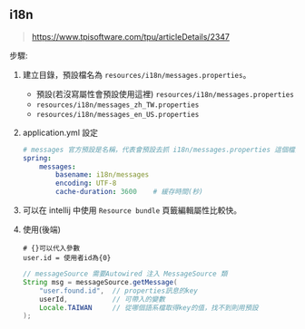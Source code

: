 ## i18n
> https://www.tpisoftware.com/tpu/articleDetails/2347

步驟: 
1. 建立目錄，預設檔名為 `resources/i18n/messages.properties`。
    * 預設(若沒寫屬性會預設使用這裡) `resources/i18n/messages.properties`
    * `resources/i18n/messages_zh_TW.properties`
    * `resources/i18n/messages_en_US.properties`

2. application.yml 設定

    ```yml
    # messages 官方預設是名稱，代表會預設去抓 i18n/messages.properties 這個檔案
    spring:
        messages:
            basename: i18n/messages
            encoding: UTF-8
            cache-duration: 3600    # 緩存時間(秒)
    ```     

3. 可以在 intellij 中使用 `Resource bundle` 頁籤編輯屬性比較快。
4. 使用(後端)
    ```properties
    # {}可以代入參數
    user.id = 使用者id為{0}
    ```
    ```java
    // messageSource 需要Autowired 注入 MessageSource 類
    String msg = messageSource.getMessage(
        "user.found.id",  // properties訊息的key
        userId,           // 可帶入的變數
        Locale.TAIWAN     // 從哪個語系檔取得key的值，找不到則用預設
    );
    ```